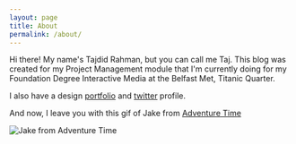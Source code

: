 ```yaml
---
layout: page
title: About
permalink: /about/
---
```


Hi there! My name's Tajdid Rahman, but you can call me Taj. This blog was created for my Project Management module that I'm currently doing for my Foundation Degree Interactive Media at the Belfast Met, Titanic Quarter.

I also have a design [portfolio](http://tajdidrahman.co.uk) and [twitter](http://twitter.com/tajdidr) profile.

And now, I leave you with this gif of Jake from [Adventure Time](http://www.imdb.com/title/tt1305826/)

![Jake from Adventure Time](https://camo.githubusercontent.com/79bca6dad3d751ffaee026b37664e48904ee6932/687474703a2f2f69312e6b796d2d63646e2e636f6d2f70686f746f732f696d616765732f6f726967696e616c2f3030302f3235362f3235372f3838622e676966 "Jake")